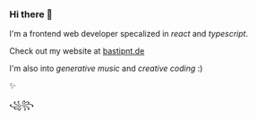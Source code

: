 ### Hi there 👋

I'm a frontend web developer specalized in _react_ and _typescript_.

Check out my website at [bastipnt.de](https://www.bastipnt.de/)

I'm also into _generative music_ and _creative coding_ :)

✨

꧁꧂

<!--
**lItc0de/litc0de** is a ✨ _special_ ✨ repository because its `README.md` (this file) appears on your GitHub profile.

Here are some ideas to get you started:

- 🔭 I’m currently working on ...
- 🌱 I’m currently learning ...
- 👯 I’m looking to collaborate on ...
- 🤔 I’m looking for help with ...
- 💬 Ask me about ...
- 📫 How to reach me: ...
- 😄 Pronouns: ...
- ⚡ Fun fact: ...
-->
